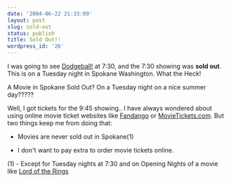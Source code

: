 ```yaml
---
date: '2004-06-22 21:33:09'
layout: post
slug: sold-out
status: publish
title: Sold Out!!
wordpress_id: '26'
---
```


I was going to see [Dodgeball!](http://www.imdb.com/title/tt0364725/) at 7:30, and the 7:30 showing was **sold out**. This is on a Tuesday night in Spokane Washington.  What the Heck!  
  

A Movie in Spokane Sold Out? On a Tuesday night on a nice summer day?????  
  

Well, I got tickets for the 9:45 showing.. I have always wondered about using online movie ticket websites like [Fandango](http://www.fandango.com/) or [MovieTickets.com](http://www.movietickets.com/).  But two things keep me from doing that:


  * Movies are never sold out in Spokane(1)

  * I don't want to pay extra to order movie tickets online.


  
  


(1) - Except for Tuesday nights at 7:30 and on Opening Nights of a movie like [Lord of the Rings](http://www.lordoftherings.net/)
